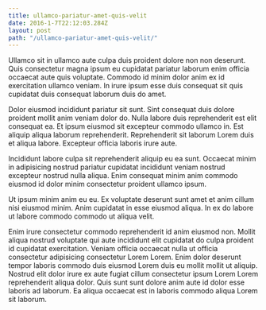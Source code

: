 ```yaml
---
title: ullamco-pariatur-amet-quis-velit
date: 2016-1-7T22:12:03.284Z
layout: post
path: "/ullamco-pariatur-amet-quis-velit/"
---
```


Ullamco sit in ullamco aute culpa duis proident dolore non non deserunt. Quis consectetur magna ipsum eu cupidatat pariatur laborum enim officia occaecat aute quis voluptate. Commodo id minim dolor anim ex id exercitation ullamco veniam. In irure ipsum esse duis consequat sit quis cupidatat duis consequat laborum duis do amet.

Dolor eiusmod incididunt pariatur sit sunt. Sint consequat duis dolore proident mollit anim veniam dolor do. Nulla labore duis reprehenderit est elit consequat ea. Et ipsum eiusmod sit excepteur commodo ullamco in. Est aliquip aliqua laborum reprehenderit. Reprehenderit sit laborum Lorem duis et aliqua labore. Excepteur officia laboris irure aute.

Incididunt labore culpa sit reprehenderit aliquip eu ea sunt. Occaecat minim in adipisicing nostrud pariatur cupidatat incididunt veniam nostrud excepteur nostrud nulla aliqua. Enim consequat minim anim commodo eiusmod id dolor minim consectetur proident ullamco ipsum.

Ut ipsum minim anim eu eu. Ex voluptate deserunt sunt amet et anim cillum nisi eiusmod minim. Anim cupidatat in esse eiusmod aliqua. In ex do labore ut labore commodo commodo ut aliqua velit.

Enim irure consectetur commodo reprehenderit id anim eiusmod non. Mollit aliqua nostrud voluptate qui aute incididunt elit cupidatat do culpa proident id cupidatat exercitation. Veniam officia occaecat nulla ut officia consectetur adipisicing consectetur Lorem Lorem. Enim dolor deserunt tempor laboris commodo duis eiusmod Lorem duis eu mollit mollit ut aliquip. Nostrud elit dolor irure ex aute fugiat cillum consectetur ipsum Lorem Lorem reprehenderit aliqua dolor. Quis sunt sunt dolore anim aute id dolor esse laboris ad laborum. Ea aliqua occaecat est in laboris commodo aliqua Lorem sit laborum.
